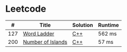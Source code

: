# Leetcode

| # | Title | Solution | Runtime |
|---| ----- | -------- | ------- |
|127|[ Word Ladder](https://leetcode.com/problems/word-ladder/)|[C++](./solutions/127.%20Word%20Ladder.cpp)|562 ms|
|200|[ Number of Islands](https://leetcode.com/problems/number-of-islands/)|[C++](./solutions/200.%20Number%20of%20Islands.cpp)|57 ms|
